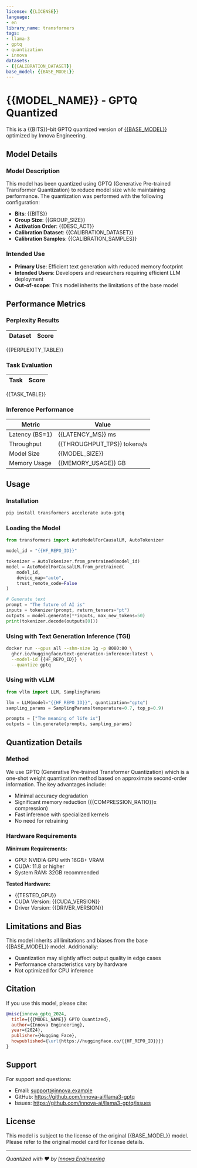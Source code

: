 ```yaml
---
license: {{LICENSE}}
language:
- en
library_name: transformers
tags:
- llama-3
- gptq
- quantization
- innova
datasets:
- {{CALIBRATION_DATASET}}
base_model: {{BASE_MODEL}}
---
```


# {{MODEL_NAME}} - GPTQ Quantized

This is a {{BITS}}-bit GPTQ quantized version of [{{BASE_MODEL}}](https://huggingface.co/{{BASE_MODEL}}) optimized by Innova Engineering.

## Model Details

### Model Description

This model has been quantized using GPTQ (Generative Pre-trained Transformer Quantization) to reduce model size while maintaining performance. The quantization was performed with the following configuration:

- **Bits**: {{BITS}}
- **Group Size**: {{GROUP_SIZE}}
- **Activation Order**: {{DESC_ACT}}
- **Calibration Dataset**: {{CALIBRATION_DATASET}}
- **Calibration Samples**: {{CALIBRATION_SAMPLES}}

### Intended Use

- **Primary Use**: Efficient text generation with reduced memory footprint
- **Intended Users**: Developers and researchers requiring efficient LLM deployment
- **Out-of-scope**: This model inherits the limitations of the base model

## Performance Metrics

### Perplexity Results

| Dataset | Score |
|---------|-------|
{{PERPLEXITY_TABLE}}

### Task Evaluation

| Task | Score |
|------|-------|
{{TASK_TABLE}}

### Inference Performance

| Metric | Value |
|--------|-------|
| Latency (BS=1) | {{LATENCY_MS}} ms |
| Throughput | {{THROUGHPUT_TPS}} tokens/s |
| Model Size | {{MODEL_SIZE}} |
| Memory Usage | {{MEMORY_USAGE}} GB |

## Usage

### Installation

```bash
pip install transformers accelerate auto-gptq
```

### Loading the Model

```python
from transformers import AutoModelForCausalLM, AutoTokenizer

model_id = "{{HF_REPO_ID}}"

tokenizer = AutoTokenizer.from_pretrained(model_id)
model = AutoModelForCausalLM.from_pretrained(
    model_id,
    device_map="auto",
    trust_remote_code=False
)

# Generate text
prompt = "The future of AI is"
inputs = tokenizer(prompt, return_tensors="pt")
outputs = model.generate(**inputs, max_new_tokens=50)
print(tokenizer.decode(outputs[0]))
```

### Using with Text Generation Inference (TGI)

```bash
docker run --gpus all --shm-size 1g -p 8080:80 \
  ghcr.io/huggingface/text-generation-inference:latest \
  --model-id {{HF_REPO_ID}} \
  --quantize gptq
```

### Using with vLLM

```python
from vllm import LLM, SamplingParams

llm = LLM(model="{{HF_REPO_ID}}", quantization="gptq")
sampling_params = SamplingParams(temperature=0.7, top_p=0.9)

prompts = ["The meaning of life is"]
outputs = llm.generate(prompts, sampling_params)
```

## Quantization Details

### Method

We use GPTQ (Generative Pre-trained Transformer Quantization) which is a one-shot weight quantization method based on approximate second-order information. The key advantages include:

- Minimal accuracy degradation
- Significant memory reduction ({{COMPRESSION_RATIO}}x compression)
- Fast inference with specialized kernels
- No need for retraining

### Hardware Requirements

**Minimum Requirements:**
- GPU: NVIDIA GPU with 16GB+ VRAM
- CUDA: 11.8 or higher
- System RAM: 32GB recommended

**Tested Hardware:**
- {{TESTED_GPU}}
- CUDA Version: {{CUDA_VERSION}}
- Driver Version: {{DRIVER_VERSION}}

## Limitations and Bias

This model inherits all limitations and biases from the base {{BASE_MODEL}} model. Additionally:

- Quantization may slightly affect output quality in edge cases
- Performance characteristics vary by hardware
- Not optimized for CPU inference

## Citation

If you use this model, please cite:

```bibtex
@misc{innova_gptq_2024,
  title={{{MODEL_NAME}} GPTQ Quantized},
  author={Innova Engineering},
  year={2024},
  publisher={Hugging Face},
  howpublished={\url{https://huggingface.co/{{HF_REPO_ID}}}}
}
```

## Support

For support and questions:
- Email: support@innova.example
- GitHub: https://github.com/innova-ai/llama3-gptq
- Issues: https://github.com/innova-ai/llama3-gptq/issues

## License

This model is subject to the license of the original {{BASE_MODEL}} model. Please refer to the original model card for license details.

---

*Quantized with ❤️ by [Innova Engineering](https://innova.example)*